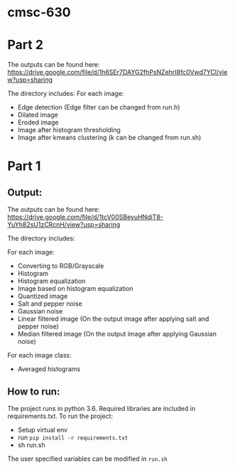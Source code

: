 # cmsc-630

# Part 2
The outputs can be found here: https://drive.google.com/file/d/1h6SEr7DAYG2fhPsNZehrI8fc0Vwd7YCl/view?usp=sharing

The directory includes:
For each image:
* Edge detection (Edge filter can be changed from run.h)
* Dilated image
* Eroded image
* Image after histogram thresholding
* Image after kmeans clustering (k can be changed from run.sh)


# Part 1
## Output:

The outputs can be found here: https://drive.google.com/file/d/1tcV00SBeyuHNdiT8-YuYh82sU1zCRcnH/view?usp=sharing

The directory includes:

For each image:
* Converting to RGB/Grayscale
* Histogram
* Histogram equalization
* Image based on histogram equalization
* Quantized image
* Salt and pepper noise
* Gaussian noise
* Linear filtered image (On the output image after applying salt and pepper noise)
* Median filtered image (On the output image after applying Gaussian noise)

For each image class:
* Averaged histograms

## How to run:

The project runs in python 3.6. Required libraries are included in requirements.txt. To run the project:
* Setup virtual env
* run `pip install -r requirements.txt`
* sh run.sh

The user specified variables can be modified in `run.sh`
